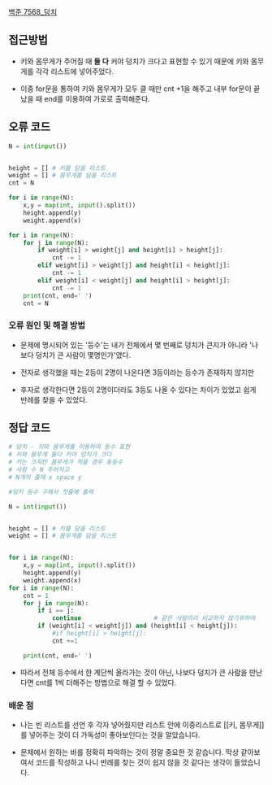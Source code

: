 [백준 7568_덩치](https://www.acmicpc.net/problem/7568)

## 접근방법

- 키와 몸무게가 주어질 때 **둘 다** 커야 덩치가 크다고 표현할 수 있기 때문에 키와 몸무게를 각각 리스트에 넣어주었다.

- 이중 for문을 통하여 키와 몸무게가 모두 클 때만 cnt +1을 해주고 내부 for문이 끝났을 때 end를 이용하여 가로로 출력해준다.

## 오류 코드

```python
N = int(input())


height = [] # 키를 담을 리스트
weight = [] # 몸무게를 담을 리스트
cnt = N

for i in range(N):
    x,y = map(int, input().split())
    height.append(y)
    weight.append(x)

for i in range(N):
    for j in range(N):
        if weight[i] > weight[j] and height[i] > height[j]:
            cnt -= 1
        elif weight[i] > weight[j] and height[i] < height[j]:
            cnt -= 1
        elif weight[i] < weight[j] and height[i] > height[j]:
            cnt -= 1
    print(cnt, end=' ')
    cnt = N
```

### 오류 원인 및 해결 방법

- 문제에 명시되어 있는 '등수'는 내가 전체에서 몇 번째로 덩치가 큰지가 아니라 '나보다 덩치가 큰 사람이 몇명인가'였다.

- 전자로 생각했을 때는 2등이 2명이 나온다면 3등이라는 등수가 존재하지 않지만

- 후자로 생각한다면 2등이 2명이더라도 3등도 나올 수 있다는 차이가 있었고 쉽게 반례를 찾을 수 있었다.

## 정답 코드

```python
# 덩치 - 키와 몸무게를 이용하여 등수 표현
# 키와 몸무게 둘다 커야 덩치가 크다
# 키는 크지만 몸무게가 적을 경우 동등수
# 사람 수 N 주어지고 
# N개의 줄에 x space y

#덩치 등수 구해서 첫줄에 출력

N = int(input())


height = [] # 키를 담을 리스트
weight = [] # 몸무게를 담을 리스트


for i in range(N):
    x,y = map(int, input().split())
    height.append(y)
    weight.append(x)
for i in range(N):
    cnt = 1
    for j in range(N):
        if i == j:
            continue                    # 같은 사람끼리 비교하지 않기위하여
        if (weight[i] < weight[j]) and (height[i] < height[j]):
            #if height[i] > height[j]:
            cnt +=1

    print(cnt, end=' ')
```

- 따라서 전체 등수에서 한 계단씩 올라가는 것이 아닌, 나보다 덩치가 큰 사람을 만난다면 cnt를 1씩 더해주는 방법으로 해결 할 수 있었다.

### 배운 점

- 나는 빈 리스트를 선언 후 각자 넣어줬지만 리스트 안에 이중리스트로 [[키, 몸무게]]를 넣어주는 것이 더 가독성이 좋아보인다는 것을 알았습니다.

- 문제에서 원하는 바를 정확히 파악하는 것이 정말 중요한 것 같습니다. 막상 같아보여서 코드를 작성하고 나니 반례를 찾는 것이 쉽지 않을 것 같다는 생각이 들었습니다.
